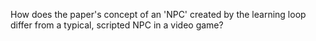 How does the paper's concept of an 'NPC' created by the learning loop differ from a typical, scripted NPC in a video game?